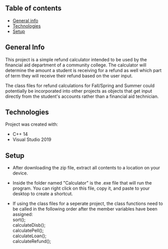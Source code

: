 ## Table of contents
* [General info](#general-info)
* [Technologies](#technologies)
* [Setup](#setup)

## General Info
This project is a simple refund calculator intended to be used by the financial aid department of a community college. The calculator will determine the amount a student is receiving for a refund as well which part of term they will receive their refund based on the user input.

The class files for refund calculations for Fall/Spring and Summer could potentially be incorporated into other projects as objects that get input directly from the student's accounts rather than a financial aid technician.

## Technologies
Project was created with:
* C++ 14
* Visual Studio 2019

## Setup
* After downloading the zip file, extract all contents to a location on your
device.

* Inside the folder named "Calculator" is the .exe file that will run the program. You can right click on this file, copy it, and paste to your desktop to create a shortcut.

* If using the class files for a seperate project, the class functions need to be called in the following order after the member variables have been assigned:<br>
 sort();<br>
 calculateDisb();<br>
 calculatePell();<br>
 calculateLoan();<br>
 calculateRefund();<br>
